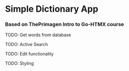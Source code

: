 # Simple Dictionary App 

### Based on ThePrimagen Intro to Go-HTMX course

TODO: Get words from database

TODO: Active Search

TODO: Edit functionality

TODO: Styling

